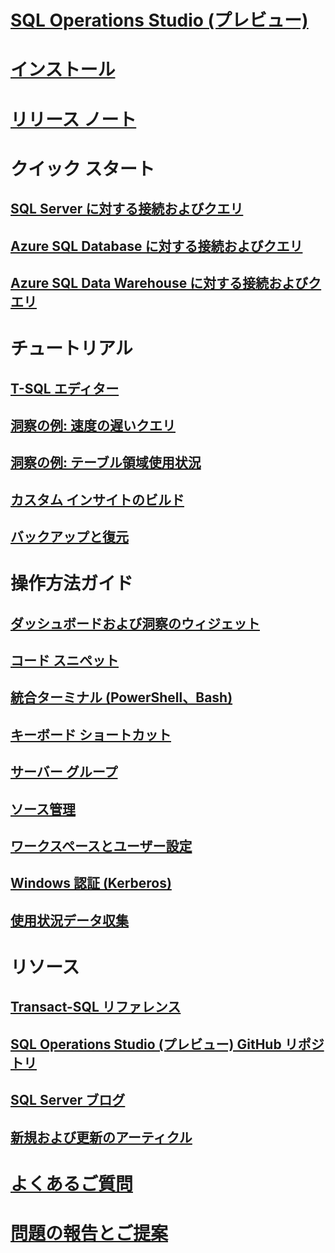 # [SQL Operations Studio (プレビュー)](what-is.md)
# [インストール](download.md)
# [リリース ノート](release-notes.md)
# クイック スタート
## [SQL Server に対する接続およびクエリ](quickstart-sql-server.md)
## [Azure SQL Database に対する接続およびクエリ](quickstart-sql-database.md)
## [Azure SQL Data Warehouse に対する接続およびクエリ](quickstart-sql-dw.md)
# チュートリアル
## [T-SQL エディター](tutorial-sql-editor.md) 
## [洞察の例: 速度の遅いクエリ](tutorial-qds-sql-server.md)
## [洞察の例: テーブル領域使用状況](tutorial-table-space-sql-server.md)
## [カスタム インサイトのビルド](tutorial-build-custom-insight-sql-server.md) 
## [バックアップと復元](tutorial-backup-restore-sql-server.md)
# 操作方法ガイド
## [ダッシュボードおよび洞察のウィジェット](insight-widgets.md)
## [コード スニペット](code-snippets.md)
## [統合ターミナル (PowerShell、Bash)](integrated-terminal.md)
## [キーボード ショートカット](keyboard-shortcuts.md)
## [サーバー グループ](server-groups.md)
## [ソース管理](source-control.md)
## [ワークスペースとユーザー設定](settings.md)
## [Windows 認証 (Kerberos)](enable-kerberos.md)
## [使用状況データ収集](usage-data-collection.md)
# リソース
## [Transact-SQL リファレンス](../t-sql/language-reference.md)
## [SQL Operations Studio (プレビュー) GitHub リポジトリ](https://www.github.com/Microsoft/SqlOpsStudio)
## [SQL Server ブログ](https://blogs.technet.microsoft.com/dataplatforminsider/)
## [新規および更新のアーティクル](new-updated-sql-operations-studio.md)
# [よくあるご質問](faq.md)
# [問題の報告とご提案](https://github.com/microsoft/sqlopsstudio/issues)
